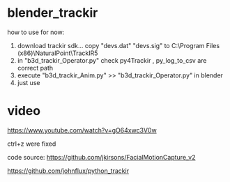 # blender_trackir

how to use for now:
1. download trackir sdk... copy "devs.dat" "devs.sig" to C:\Program Files (x86)\NaturalPoint\TrackIR5
2. in "b3d_trackir_Operator.py" check py4Trackir , py_log_to_csv are correct path
3. execute "b3d_trackir_Anim.py" >> "b3d_trackir_Operator.py" in blender
4. just use

# video
https://www.youtube.com/watch?v=gO64xwc3V0w

ctrl+z were fixed


code source:
https://github.com/jkirsons/FacialMotionCapture_v2

https://github.com/johnflux/python_trackir
